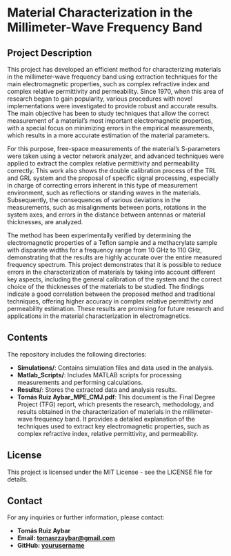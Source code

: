 # Material Characterization in the Millimeter-Wave Frequency Band

## Project Description

This project has developed an efficient method for characterizing materials in the millimeter-wave frequency band using extraction techniques for the main electromagnetic properties, such as complex refractive index and complex relative permittivity and permeability. Since 1970, when this area of research began to gain popularity, various procedures with novel implementations were investigated to provide robust and accurate results. The main objective has been to study techniques that allow the correct measurement of a material’s most important electromagnetic properties, with a special focus on minimizing errors in the empirical measurements, which results in a more accurate estimation of the material parameters.

For this purpose, free-space measurements of the material’s S-parameters were taken using a vector network analyzer, and advanced techniques were applied to extract the complex relative permittivity and permeability correctly. This work also shows the double calibration process of the TRL and GRL system and the proposal of specific signal processing, especially in charge of correcting errors inherent in this type of measurement environment, such as reflections or standing waves in the materials. Subsequently, the consequences of various deviations in the measurements, such as misalignments between ports, rotations in the system axes, and errors in the distance between antennas or material thicknesses, are analyzed.

The method has been experimentally verified by determining the electromagnetic properties of a Teflon sample and a methacrylate sample with disparate widths for a frequency range from 10 GHz to 110 GHz, demonstrating that the results are highly accurate over the entire measured frequency spectrum. This project demonstrates that it is possible to reduce errors in the characterization of materials by taking into account different key aspects, including the general calibration of the system and the correct choice of the thicknesses of the materials to be studied. The findings indicate a good correlation between the proposed method and traditional techniques, offering higher accuracy in complex relative permittivity and permeability estimation. These results are promising for future research and applications in the material characterization in electromagnetics.

## Contents

The repository includes the following directories:

- **Simulations/**: Contains simulation files and data used in the analysis.
- **Matlab_Scripts/**: Includes MATLAB scripts for processing measurements and performing calculations.
- **Results/**: Stores the extracted data and analysis results.
- **Tomás Ruiz Aybar_MPE_CMJ.pdf**: This document is the Final Degree Project (TFG) report, which presents the research, methodology, and results obtained in the characterization of materials in the millimeter-wave frequency band. It provides a detailed explanation of the techniques used to extract key electromagnetic properties, such as complex refractive index, relative permittivity, and permeability.
  
## License

This project is licensed under the MIT License - see the LICENSE file for details.

## Contact

For any inquiries or further information, please contact:
- **Tomás Ruiz Aybar**
- **Email: tomasrzaybar@gmail.com**
- **GitHub: [yourusername](https://github.com/tomaasaybr02)**

